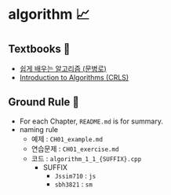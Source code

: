 # algorithm 📈

## Textbooks :book:
- [쉽게 배우는 알고리즘 (문병로)](https://github.com/Jssim710/algorithm/tree/main/MOON)
- [Introduction to Algorithms (CRLS)](https://github.com/Jssim710/algorithm/tree/main/CRLS)

## Ground Rule 📏
- For each Chapter, `README.md` is for summary.
- naming rule
  - 예제 : `CH01_example.md`
  - 연습문제 : `CH01_exercise.md`
  - 코드 : `algorithm_1_1_{SUFFIX}.cpp`
    - SUFFIX
      - `Jssim710` : `js`
      - `sbh3821` : `sm`
